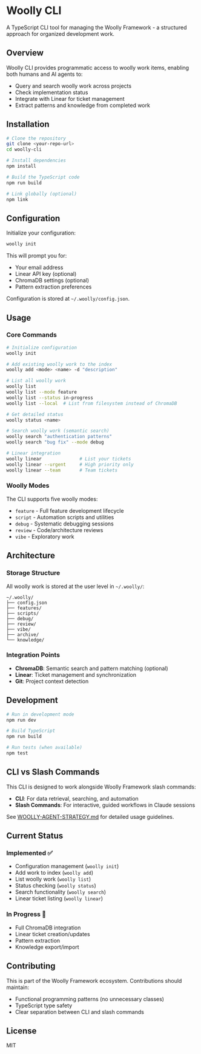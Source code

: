 # Woolly CLI

A TypeScript CLI tool for managing the Woolly Framework - a structured approach for organized development work.

## Overview

Woolly CLI provides programmatic access to woolly work items, enabling both humans and AI agents to:
- Query and search woolly work across projects
- Check implementation status
- Integrate with Linear for ticket management  
- Extract patterns and knowledge from completed work

## Installation

```bash
# Clone the repository
git clone <your-repo-url>
cd woolly-cli

# Install dependencies
npm install

# Build the TypeScript code
npm run build

# Link globally (optional)
npm link
```

## Configuration

Initialize your configuration:

```bash
woolly init
```

This will prompt you for:
- Your email address
- Linear API key (optional)
- ChromaDB settings (optional)
- Pattern extraction preferences

Configuration is stored at `~/.woolly/config.json`.

## Usage

### Core Commands

```bash
# Initialize configuration
woolly init

# Add existing woolly work to the index
woolly add <mode> <name> -d "description"

# List all woolly work
woolly list
woolly list --mode feature
woolly list --status in-progress
woolly list --local  # List from filesystem instead of ChromaDB

# Get detailed status
woolly status <name>

# Search woolly work (semantic search)
woolly search "authentication patterns"
woolly search "bug fix" --mode debug

# Linear integration
woolly linear              # List your tickets
woolly linear --urgent     # High priority only
woolly linear --team       # Team tickets
```

### Woolly Modes

The CLI supports five woolly modes:
- `feature` - Full feature development lifecycle
- `script` - Automation scripts and utilities
- `debug` - Systematic debugging sessions
- `review` - Code/architecture reviews
- `vibe` - Exploratory work

## Architecture

### Storage Structure

All woolly work is stored at the user level in `~/.woolly/`:
```
~/.woolly/
├── config.json
├── features/
├── scripts/
├── debug/
├── review/
├── vibe/
├── archive/
└── knowledge/
```

### Integration Points

- **ChromaDB**: Semantic search and pattern matching (optional)
- **Linear**: Ticket management and synchronization
- **Git**: Project context detection

## Development

```bash
# Run in development mode
npm run dev

# Build TypeScript
npm run build

# Run tests (when available)
npm test
```

## CLI vs Slash Commands

This CLI is designed to work alongside Woolly Framework slash commands:

- **CLI**: For data retrieval, searching, and automation
- **Slash Commands**: For interactive, guided workflows in Claude sessions

See [WOOLLY-AGENT-STRATEGY.md](../../WOOLLY-AGENT-STRATEGY.md) for detailed usage guidelines.

## Current Status

### Implemented ✅
- Configuration management (`woolly init`)
- Add work to index (`woolly add`)
- List woolly work (`woolly list`)
- Status checking (`woolly status`)
- Search functionality (`woolly search`)
- Linear ticket listing (`woolly linear`)

### In Progress 🚧
- Full ChromaDB integration
- Linear ticket creation/updates
- Pattern extraction
- Knowledge export/import

## Contributing

This is part of the Woolly Framework ecosystem. Contributions should maintain:
- Functional programming patterns (no unnecessary classes)
- TypeScript type safety
- Clear separation between CLI and slash commands

## License

MIT
